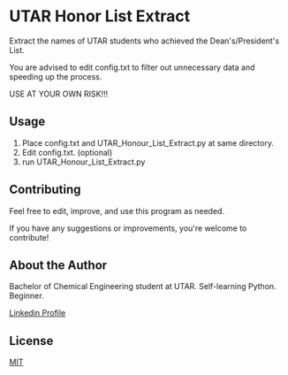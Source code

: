 # UTAR Honor List Extract

Extract the names of UTAR students who achieved the Dean's/President's List.

You are advised to edit config.txt to filter out unnecessary data and speeding up the process. 

USE AT YOUR OWN RISK!!!

## Usage

1) Place config.txt and UTAR_Honour_List_Extract.py at same directory. 
2) Edit config.txt. (optional)
3) run UTAR_Honour_List_Extract.py

## Contributing

Feel free to edit, improve, and use this program as needed. 

If you have any suggestions or improvements, you're welcome to contribute!  

## About the Author

Bachelor of Chemical Engineering student at UTAR. Self-learning Python. Beginner. 

[Linkedin Profile](https://www.linkedin.com/in/tan-king-yang-634026280/)

## License

[MIT](https://choosealicense.com/licenses/mit/)
